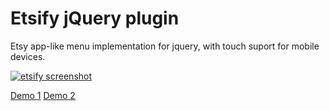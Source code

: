 # Etsify jQuery plugin

Etsy app-like menu implementation for jquery, with touch suport for mobile devices.

[<img src="http://bytecreators.com/etsify/screenshot.png" alt="etsify screenshot" />](http://github.com/laborin/etsify)

[Demo 1](http://bytecreators.com/etsify/sample.html)
[Demo 2](http://bytecreators.com/etsify/sample.html)